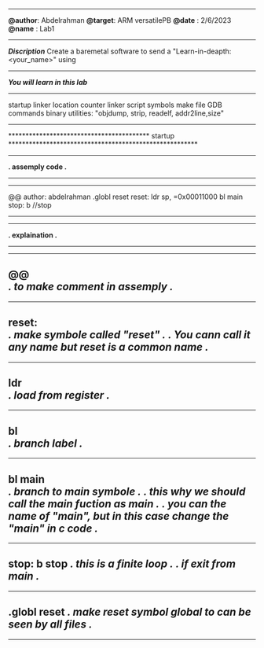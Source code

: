 
********************************
**@author**: Abdelrahman
**@target**: ARM versatilePB
**@date**  : 2/6/2023
**@name**  : Lab1
*********************************

**_Discription_**
  Create a baremetal software to send a "Learn-in-deapth:<your_name>" using <UART>

********************************
**_You will learn in this lab_**
********************************
  startup 
  linker
  location counter
  linker script symbols
  make file
  GDB commands
  binary utilities: "objdump, strip, readelf, addr2line,size" 
    
*******************************************************************************************


***************************************** startup *******************************************************

*********************
**. assemply code .**
*********************
****************************************************
@@ author: abdelrahman <learn-in-depth deploma>
.globl reset 
reset: 
		ldr sp, =0x00011000
		bl main
stop:	b  //stop
****************************************************

********************
**. explaination .**
********************
--------------------------------------
@@           
***. to make comment in assemply .***
--------------------------------------
---------------------------------------------------------------
reset:       
***. make symbole called "reset" .***
***. You cann call it any name but reset is a common name .***
---------------------------------------------------------------
----------------------------
ldr          
***. load from register .***
----------------------------
----------------------
bl            
***. branch label .***
----------------------
----------------------------------------------------------------------------------
bl main      
***. branch to main symbole .***
***. this why we should call the main fuction as main .***
***. you can the name of "main", but in this case change the "main" in c code .***
----------------------------------------------------------------------------------
-----------------------------------------------------------
stop: b stop 
***. this is a finite loop .*** ***. if exit from main .***
-----------------------------------------------------------
--------------------------------------------------------------
.globl reset 
***. make reset symbol global to can be seen by all files .***
--------------------------------------------------------------
*************************************************************************************